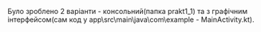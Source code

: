 Було зроблено 2 варіанти - консольний(папка prakt1_1) та з графічним інтерфейсом(сам код у app\src\main\java\com\example - MainActivity.kt). 
